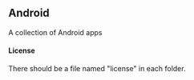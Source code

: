 ## Android
A collection of Android apps

#### License
There should be a file named "license" in each folder.
